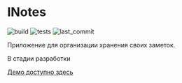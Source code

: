 # INotes

![build](https://img.shields.io/github/workflow/status/iliya132/INotes/Build%20frontend?style=flat-square)
![tests](https://img.shields.io/github/workflow/status/iliya132/INotes/Test%20frontend?label=tests)
![last_commit](https://img.shields.io/github/last-commit/iliya132/INotes?style=flat-square)

Приложение для организации хранения своих заметок.

В стадии разработки

[Демо доступно здесь](https://www.i-note.online/)
